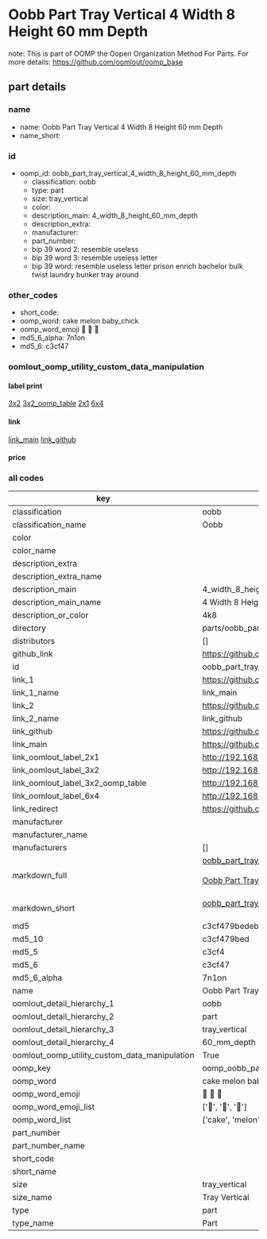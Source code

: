 # Oobb Part Tray Vertical 4 Width 8 Height 60 mm Depth  

note: This is part of OOMP the Oopen Organization Method For Parts. For more details: https://github.com/oomlout/oomp_base

##  part details
  







### name
* name: Oobb Part Tray Vertical 4 Width 8 Height 60 mm Depth
* name_short: 
### id
* oomp_id: oobb_part_tray_vertical_4_width_8_height_60_mm_depth
  * classification: oobb
  * type: part
  * size: tray_vertical
  * color: 
  * description_main: 4_width_8_height_60_mm_depth
  * description_extra: 
  * manufacturer: 
  * part_number: 
  * bip 39 word 2: resemble useless
  * bip 39 word 3: resemble useless letter
  * bip 39 word: resemble useless letter prison enrich bachelor bulk twist laundry bunker tray around

### other_codes
* short_code: 
* oomp_word: cake melon baby_chick
* oomp_word_emoji :cake: :melon: :baby_chick:
* md5_6_alpha: 7n1on
* md5_6: c3cf47






### oomlout_oomp_utility_custom_data_manipulation
#### label print
[3x2](http://192.168.1.245:1112/?label=oomp%207n1on)
[3x2_oomp_table](http://192.168.1.108:1112/?label=oomp%207n1on)
[2x1](http://192.168.1.242:1112/?label=oomp%207n1on)
[6x4](http://192.168.1.55:1112/?label=oomp%207n1on)    

#### link

[link_main](https://github.com/oomlout/oomlout_oomp_version_1_messy/tree/main/parts/oobb_part_tray_vertical_4_width_8_height_60_mm_depth) [link_github](https://github.com/oomlout/oomlout_oomp_version_1_messy/tree/main/parts/oobb_part_tray_vertical_4_width_8_height_60_mm_depth)                             

#### price







### all codes 
| key | value |  
| --- | --- |  
| classification | oobb |  
| classification_name | Oobb |  
| color |  |  
| color_name |  |  
| description_extra |  |  
| description_extra_name |  |  
| description_main | 4_width_8_height_60_mm_depth |  
| description_main_name | 4 Width 8 Height 60 mm Depth |  
| description_or_color | 4k8 |  
| directory | parts/oobb_part_tray_vertical_4_width_8_height_60_mm_depth |  
| distributors | [] |  
| github_link | https://github.com/oomlout/oomlout_oomp_part_src/tree/main/parts/oobb_part_tray_vertical_4_width_8_height_60_mm_depth |  
| id | oobb_part_tray_vertical_4_width_8_height_60_mm_depth |  
| link_1 | https://github.com/oomlout/oomlout_oomp_version_1_messy/tree/main/parts/oobb_part_tray_vertical_4_width_8_height_60_mm_depth |  
| link_1_name | link_main |  
| link_2 | https://github.com/oomlout/oomlout_oomp_version_1_messy/tree/main/parts/oobb_part_tray_vertical_4_width_8_height_60_mm_depth |  
| link_2_name | link_github |  
| link_github | https://github.com/oomlout/oomlout_oomp_version_1_messy/tree/main/parts/oobb_part_tray_vertical_4_width_8_height_60_mm_depth |  
| link_main | https://github.com/oomlout/oomlout_oomp_version_1_messy/tree/main/parts/oobb_part_tray_vertical_4_width_8_height_60_mm_depth |  
| link_oomlout_label_2x1 | http://192.168.1.242:1112/?label=oomp%207n1on |  
| link_oomlout_label_3x2 | http://192.168.1.245:1112/?label=oomp%207n1on |  
| link_oomlout_label_3x2_oomp_table | http://192.168.1.108:1112/?label=oomp%207n1on |  
| link_oomlout_label_6x4 | http://192.168.1.55:1112/?label=oomp%207n1on |  
| link_redirect | https://github.com/oomlout/oomlout_oomp_version_1_messy/tree/main/parts/oobb_part_tray_vertical_4_width_8_height_60_mm_depth |  
| manufacturer |  |  
| manufacturer_name |  |  
| manufacturers | [] |  
| markdown_full | [oobb_part_tray_vertical_4_width_8_height_60_mm_depth](none)<br>[](none)<br>[Oobb Part Tray Vertical 4 Width 8 Height 60 Mm Depth](none)<br><br> |  
| markdown_short | [oobb_part_tray_vertical_4_width_8_height_60_mm_depth](none)<br><br> |  
| md5 | c3cf479bedeb83c044a58ab1013c05ba |  
| md5_10 | c3cf479bed |  
| md5_5 | c3cf4 |  
| md5_6 | c3cf47 |  
| md5_6_alpha | 7n1on |  
| name | Oobb Part Tray Vertical 4 Width 8 Height 60 mm Depth |  
| oomlout_detail_hierarchy_1 | oobb |  
| oomlout_detail_hierarchy_2 | part |  
| oomlout_detail_hierarchy_3 | tray_vertical |  
| oomlout_detail_hierarchy_4 | 60_mm_depth |  
| oomlout_oomp_utility_custom_data_manipulation | True |  
| oomp_key | oomp_oobb_part_tray_vertical_4_width_8_height_60_mm_depth |  
| oomp_word | cake melon baby_chick |  
| oomp_word_emoji | :cake: :melon: :baby_chick: |  
| oomp_word_emoji_list | [':cake:', ':melon:', ':baby_chick:'] |  
| oomp_word_list | ['cake', 'melon', 'baby_chick'] |  
| part_number |  |  
| part_number_name |  |  
| short_code |  |  
| short_name |  |  
| size | tray_vertical |  
| size_name | Tray Vertical |  
| type | part |  
| type_name | Part |  
